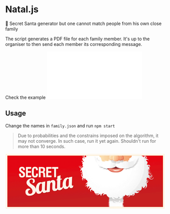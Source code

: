# Natal.js

:santa: Secret Santa generator but one cannot match people from his own close family

The script generates a PDF file for each family member. It's up to the organiser to then send each member its corresponding message.

Check the example ![message](./exemplo.pdf)

## Usage

Change the names in `family.json` and run `npm start`

> Due to probabilities and the constrains imposed on the algorithm, it may not converge. In such case, run it yet again. Shouldn't run for more than 10 seconds.

![santa](images/santa.gif)
